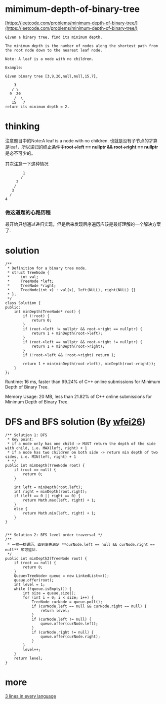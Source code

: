 # mimimum-depth-of-binary-tree

[https://leetcode.com/problems/minimum-depth-of-binary-tree/](https://leetcode.com/problems/minimum-depth-of-binary-tree/)

```
Given a binary tree, find its minimum depth.

The minimum depth is the number of nodes along the shortest path from the root node down to the nearest leaf node.

Note: A leaf is a node with no children.

Example:

Given binary tree [3,9,20,null,null,15,7],

    3
   / \
  9  20
    /  \
   15   7
return its minimum depth = 2.
```

# thinking


注意题目中的Note:A leaf is a node with no children. 也就是没有子节点的才算是leaf，所以递归的终止条件中**root->left == nullptr && root->right == nullptr**是必不可少的。

其次注意一下这种情况

```
	    1
       /
     2
    /
   3
  /
4
```

### 做这道题的心路历程

最开始只想通过递归实现，但是后来发现层序遍历应该是最好理解的一个解决方案了.

# solution

```
/**
 * Definition for a binary tree node.
 * struct TreeNode {
 *     int val;
 *     TreeNode *left;
 *     TreeNode *right;
 *     TreeNode(int x) : val(x), left(NULL), right(NULL) {}
 * };
 */
class Solution {
public:
    int minDepth(TreeNode* root) {
        if (!root) {
            return 0;
        }
        if (root->left != nullptr && root->right == nullptr) {
            return 1 + minDepth(root->left);
        }
        if (root->left == nullptr && root->right != nullptr) {
            return 1 + minDepth(root->right);
        }
        if (!root->left && !root->right) return 1;

        return 1 + min(minDepth(root->left), minDepth(root->right));
    }
};
```

Runtime: 16 ms, faster than 99.24% of C++ online submissions for Minimum Depth of Binary Tree.

Memory Usage: 20 MB, less than 21.82% of C++ online submissions for Minimum Depth of Binary Tree.


# DFS and BFS solution (By [wfei26](https://leetcode.com/wfei26))

```
/** Solution 1: DFS
 * Key point:
 * if a node only has one child -> MUST return the depth of the side with child, i.e. MAX(left, right) + 1
 * if a node has two children on both side -> return min depth of two sides, i.e. MIN(left, right) + 1
 * */
public int minDepth(TreeNode root) {
    if (root == null) {
        return 0;
    }

    int left = minDepth(root.left);
    int right = minDepth(root.right);
    if (left == 0 || right == 0) {
        return Math.max(left, right) + 1;
    }
    else {
        return Math.min(left, right) + 1;
    }
}


/** Solution 2: BFS level order traversal */
/**
 * 一排一排遍历，直到率先满足 **curNode.left == null && curNode.right == null** 即可返回.
 */
public int minDepth2(TreeNode root) {
    if (root == null) {
        return 0;
    }
    Queue<TreeNode> queue = new LinkedList<>();
    queue.offer(root);
    int level = 1;
    while (!queue.isEmpty()) {
        int size = queue.size();
        for (int i = 0; i < size; i++) {
            TreeNode curNode = queue.poll();
            if (curNode.left == null && curNode.right == null) {
                return level;
            }
            if (curNode.left != null) {
                queue.offer(curNode.left);
            }
            if (curNode.right != null) {
                queue.offer(curNode.right);
            }
        }
        level++;
    }
    return level;
}
```


# more

[3 lines in every language](https://leetcode.com/problems/minimum-depth-of-binary-tree/discuss/36060/3-lines-in-Every-Language)

